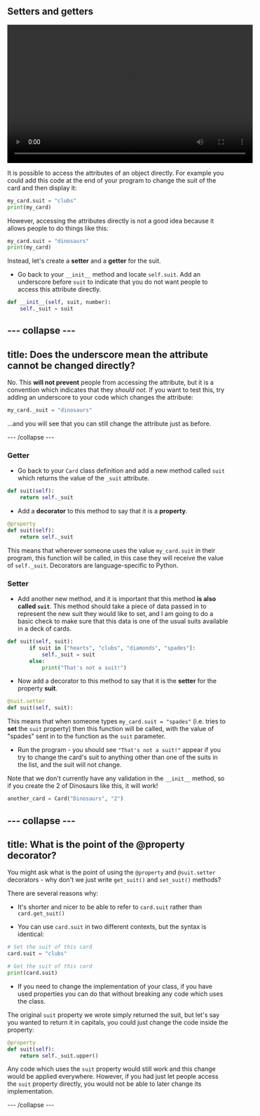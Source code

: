 ## Setters and getters

<video width="560" height="315" controls>
<source src="resources/clip3.mp4" type="video/mp4">
Your browser does not support the video tag, try FireFox or Chrome
</video>

It is possible to access the attributes of an object directly. For example you could add this code at the end of your program to change the suit of the card and then display it:

```python
my_card.suit = "clubs"
print(my_card)
```

However, accessing the attributes directly is not a good idea because it allows people to do things like this:

```python
my_card.suit = "dinosaurs"
print(my_card)
```

Instead, let's create a **setter** and a **getter** for the suit.

+ Go back to your `__init__` method and locate `self.suit`. Add an underscore before `suit` to indicate that you do not want people to access this attribute directly.

```python
def __init__(self, suit, number):
    self._suit = suit
```
--- collapse ---
---
title: Does the underscore mean the attribute cannot be changed directly?
---
No. This **will not prevent** people from accessing the attribute, but it is a convention which indicates that they _should not_. If you want to test this, try adding an underscore to your code which changes the attribute:

```python
my_card._suit = "dinosaurs"
```

...and you will see that you can still change the attribute just as before.

--- /collapse ---

### Getter

+ Go back to your `Card` class definition and add a new method called `suit` which returns the value of the `_suit` attribute.

```python
def suit(self):
    return self._suit
```

+ Add a **decorator** to this method to say that it is a **property**.

```python
@property
def suit(self):
    return self._suit
```

This means that wherever someone uses the value `my_card.suit` in their program, this function will be called, in this case they will receive the value of `self._suit`. Decorators are language-specific to Python.

### Setter

+ Add another new method, and it is important that this method **is also called `suit`**. This method should take a piece of data passed in to represent the new suit they would like to set, and I am going to do a basic check to make sure that this data is one of the usual suits available in a deck of cards.

```python
def suit(self, suit):
       if suit in ["hearts", "clubs", "diamonds", "spades"]:
           self._suit = suit
       else:
           print("That's not a suit!")
```
+ Now add a decorator to this method to say that it is the **setter** for the property **suit**.

```Python
@suit.setter
def suit(self, suit):
```

This means that when someone types `my_card.suit = "spades"` (i.e. tries to **set** the `suit` property) then this function will be called, with the value of "spades" sent in to the function as the `suit` parameter.

+ Run the program - you should see `"That's not a suit!"` appear if you try to change the card's suit to anything other than one of the suits in the list, and the suit will not change.

Note that we don't currently have any validation in the `__init__` method, so if you create the 2 of Dinosaurs like this, it will work!

```Python
another_card = Card("Dinosaurs", "2")
```

--- collapse ---
---
title: What is the point of the @property decorator?
---
You might ask what is the point of using the `@property` and `@suit.setter` decorators - why don't we just write `get_suit()` and `set_suit()` methods?

There are several reasons why:

- It's shorter and nicer to be able to refer to `card.suit` rather than `card.get_suit()`

- You can use `card.suit` in two different contexts, but the syntax is identical:

```Python
# Set the suit of this card
card.suit = "clubs"

# Get the suit of this card
print(card.suit)
```

- If you need to change the implementation of your class, if you have used properties you can do that without breaking any code which uses the class.

The original `suit` property we wrote simply returned the suit, but let's say you wanted to return it in capitals, you could just change the code inside the property:

```python
@property
def suit(self):
    return self._suit.upper()
```

Any code which uses the `suit` property would still work and this change would be applied everywhere. However, if you had just let people access the `suit` property directly, you would not be able to later change its implementation.

--- /collapse ---
